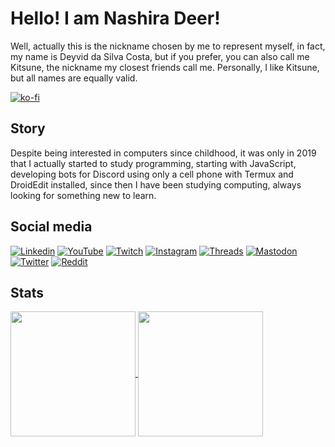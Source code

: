 # Hello! I am Nashira Deer!

Well, actually this is the nickname chosen by me to represent myself, in fact, my name is Deyvid da Silva Costa, but if you prefer, you can also call me Kitsune, the nickname my closest friends call me. Personally, I like Kitsune, but all names are equally valid.

[![ko-fi](https://ko-fi.com/img/githubbutton_sm.svg)](https://ko-fi.com/H2H4NKWWN)

## Story

Despite being interested in computers since childhood, it was only in 2019 that I actually started to study programming, starting with JavaScript, developing bots for Discord using only a cell phone with Termux and DroidEdit installed, since then I have been studying computing, always looking for something new to learn.

## Social media

[![Linkedin](https://img.shields.io/badge/Linkedin-0077B5?style=for-the-badge&logo=linkedin&logoColor=white)](https://linkedin.com/in/nashiradeer)
[![YouTube](https://img.shields.io/badge/YouTube-FF0000?style=for-the-badge&logo=youtube&logoColor=white)](https://www.youtube.com/NashiraDeer)
[![Twitch](https://img.shields.io/badge/Twitch-9146FF?style=for-the-badge&logo=twitch&logoColor=white)](https://twitch.tv/nashiradeer)
[![Instagram](https://img.shields.io/badge/Instagram-E4405F?style=for-the-badge&logo=instagram&logoColor=white)](https://www.instagram.com/nashiradeer/)
[![Threads](https://img.shields.io/badge/Threads-000000?style=for-the-badge&logo=threads&logoColor=white)](https://www.threads.net/@nashiradeer)
[![Mastodon](https://img.shields.io/badge/Mastodon-6364FF?style=for-the-badge&logo=mastodon&logoColor=white)](https://mastodon.social/@nashiradeer)
[![Twitter](https://img.shields.io/badge/Twitter-1DA1F2?style=for-the-badge&logo=twitter&logoColor=white)](https://www.twitter.com/nashiradeer)
[![Reddit](https://img.shields.io/badge/Reddit-FF4500?style=for-the-badge&logo=reddit&logoColor=white)](https://www.reddit.com/user/nashira_deer)

## Stats

<a href="https://github.com/nashiradeer">
  <img height=200 align="center" src="https://github-readme-stats.vercel.app/api?username=nashiradeer&theme=midnight-purple&show_icons=true&count_private=true" />
</a>
<a href="https://github.com/nashiradeer">
  <img height=200 align="center" src="https://github-readme-stats.vercel.app/api/top-langs/?username=nashiradeer&theme=midnight-purple&layout=donut&langs_count=5" />
</a>
